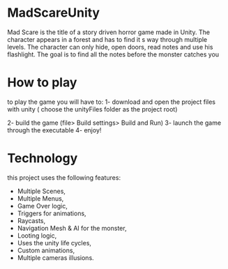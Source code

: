 # MadScareUnity
Mad Scare is the title of a story driven horror game made in Unity. The character appears in a forest and has to find it s way through multiple levels. The character can only hide, open doors, read notes and use his flashlight. The goal is to find all the notes before the monster catches you

# How to play 

to play the game you will have to:
1- download and open the project files with unity ( choose the unityFiles folder as the project root)

2- build the game (file> Build settings> Build and Run)
3- launch the game through the executable
4- enjoy!

# Technology
this project uses the following features:
- Multiple Scenes,
- Multiple Menus,
- Game Over logic,
- Triggers for animations,
- Raycasts,
- Navigation Mesh & AI for the monster,
- Looting logic,
- Uses the unity life cycles,
- Custom animations,
- Multiple cameras illusions.
